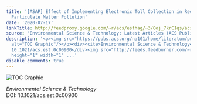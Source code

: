 ```yaml
---
title: '[ASAP] Effect of Implementing Electronic Toll Collection in Reducing Highway
  Particulate Matter Pollution'
date: '2020-07-17'
linkTitle: http://feedproxy.google.com/~r/acs/esthag/~3/Ooj_7krC1qs/acs.est.0c00900
source: 'Environmental Science & Technology: Latest Articles (ACS Publications)'
description: '<p><img src="https://pubs.acs.org/na101/home/literatum/publisher/achs/journals/content/esthag/0/esthag.ahead-of-print/acs.est.0c00900/20200717/images/medium/es0c00900_0006.gif"
  alt="TOC Graphic"/></p><div><cite>Environmental Science & Technology</cite></div><div>DOI:
  10.1021/acs.est.0c00900</div><img src="http://feeds.feedburner.com/~r/acs/esthag/~4/Ooj_7krC1qs"
  height="1" width="1" ...'
disable_comments: true
---
```

<p><img src="https://pubs.acs.org/na101/home/literatum/publisher/achs/journals/content/esthag/0/esthag.ahead-of-print/acs.est.0c00900/20200717/images/medium/es0c00900_0006.gif" alt="TOC Graphic"/></p><div><cite>Environmental Science & Technology</cite></div><div>DOI: 10.1021/acs.est.0c00900</div><img src="http://feeds.feedburner.com/~r/acs/esthag/~4/Ooj_7krC1qs" height="1" width="1" ...